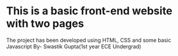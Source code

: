 # This is a basic front-end website with two pages
The project has been developed using HTML, CSS and some basic Javascript
By- Swastik Gupta(1st year ECE Undergrad)
